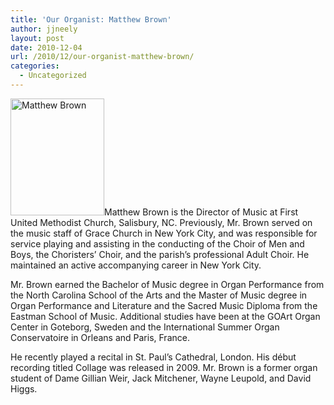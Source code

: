 ```yaml
---
title: 'Our Organist: Matthew Brown'
author: jjneely
layout: post
date: 2010-12-04
url: /2010/12/our-organist-matthew-brown/
categories:
  - Uncategorized
---
```

[<img class="size-full wp-image-127 alignleft" title="matthew-brown-headshot" src="/wp-content/uploads/2010/08/matthew-brown-headshot.jpg" alt="Matthew Brown" width="150" height="187" />][1]Matthew Brown is the Director of Music at First United Methodist Church, Salisbury, NC. Previously, Mr. Brown served on the music staff of Grace Church in New York City, and was responsible for service playing and assisting in the conducting of the Choir of Men and Boys, the Choristers&#8217; Choir, and the parish&#8217;s professional Adult Choir. He maintained an active accompanying career in New York City.

<div>
  <p>
    Mr. Brown earned the Bachelor of Music degree in Organ Performance from the North Carolina School of the Arts and the Master of Music degree in Organ Performance and Literature and the Sacred Music Diploma from the Eastman School of Music. Additional studies have been at the GOArt Organ Center in Goteborg, Sweden and the International Summer Organ Conservatoire in Orleans and Paris, France.
  </p>
</div>

<div>
  <p>
    He recently played a recital in St. Paul’s Cathedral, London. His début recording titled Collage was released in 2009. Mr. Brown is a former organ student of Dame Gillian Weir, Jack Mitchener, Wayne Leupold, and David Higgs.
  </p>
</div>

﻿

[1]: /wp-content/uploads/2010/08/matthew-brown-headshot.jpg
